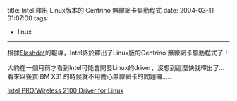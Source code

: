 title: Intel 釋出 Linux版本的 Centrino 無線網卡驅動程式
date: 2004-03-11 01:07:00
tags: 
- linux
---

根據[Slashdot](http://slashdot.org/article.pl?sid=04/03/10/1540234)的報導，Intel終於釋出了Linux版的Centrino 無線網卡驅動程式了！

大約在一個月前才看到Intel可能會開發Linux的driver，沒想到這麼快就釋出了...看來以後買IBM X31 的時候就不用擔心無線網卡的問題囉.....

[Intel PRO/Wireless 2100 Driver for Linux](http://ipw2100.sourceforge.net/)